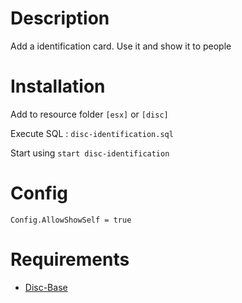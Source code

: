 # Description

Add a identification card. Use it and show it to people

# Installation
Add to resource folder `[esx]` or `[disc]`

Execute SQL : `disc-identification.sql`

Start using `start disc-identification`

# Config
```
Config.AllowShowSelf = true
```

# Requirements

- [Disc-Base](https://github.com/DiscworldZA/gta-resources/tree/master/disc-base)